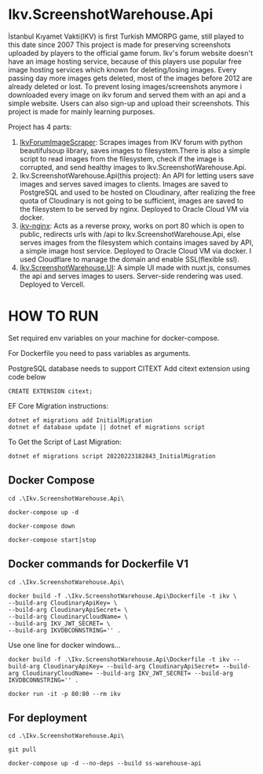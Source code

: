 # Ikv.ScreenshotWarehouse.Api

İstanbul Kıyamet Vakti(IKV) is first Turkish MMORPG game, still played to this date since 2007
This project is made for preserving screenshots uploaded by players to the official game forum. Ikv's forum website doesn't have an image hosting service, because of this players use popular free image hosting services which known for deleting/losing images. Every passing day more images gets deleted, most of the images before 2012 are already deleted or lost. To prevent losing images/screenshots anymore i downloaded every image on ikv forum and served them with an api and a simple website.  Users can also sign-up and upload their screenshots.
This project is made for mainly learning purposes.

Project has 4 parts: 
1. [IkvForumImageScraper](https://github.com/kubilayeldemir/IkvForumImageScraper): Scrapes images from IKV forum with python beautifulsoup library, saves images to filesystem.There is also a simple script to read images from the filesystem, check if the image is corrupted, and send healthy images to Ikv.ScreenshotWarehouse.Api.
2. Ikv.ScreenshotWarehouse.Api(this project): An API for letting users save images and serves saved images to clients. Images are saved to PostgreSQL and used to be hosted on Cloudinary, after realizing the free quota of Cloudinary is not going to be sufficient, images are saved to the filesystem to be served by nginx. Deployed to Oracle Cloud VM via docker.
3. [ikv-nginx](https://github.com/kubilayeldemir/ikv-nginx): Acts as a reverse proxy, works on port 80 which is open to public, redirects urls with /api to Ikv.ScreenshotWarehouse.Api, else serves images from the filesystem which contains images saved by API, a simple image host service. Deployed to Oracle Cloud VM via docker. I used Cloudflare to manage the domain and enable SSL(flexible ssl).
4. [Ikv.ScreenshotWarehouse.UI](https://github.com/kubilayeldemir/Ikv.ScreenshotWarehouse.UI): A simple UI made with nuxt.js, consumes the api and serves images to users. Server-side rendering was used. Deployed to Vercell.


# HOW TO RUN

Set required env variables on your machine for docker-compose.

For Dockerfile you need to pass variables as arguments.

PostgreSQL database needs to support CITEXT
Add citext extension using code below
```
CREATE EXTENSION citext;
```

EF Core Migration instructions:
```
dotnet ef migrations add InitialMigration
dotnet ef database update || dotnet ef migrations script
```

To Get the Script of Last Migration:
```
dotnet ef migrations script 20220223182843_InitialMigration
```


## Docker Compose
```
cd .\Ikv.ScreenshotWarehouse.Api\
```
```
docker-compose up -d
```
```
docker-compose down
```
```
docker-compose start|stop
```
## Docker commands for Dockerfile V1

``` 
cd .\Ikv.ScreenshotWarehouse.Api\
```

```
docker build -f .\Ikv.ScreenshotWarehouse.Api\Dockerfile -t ikv \
--build-arg CloudinaryApiKey= \
--build-arg CloudinaryApiSecret= \
--build-arg CloudinaryCloudName= \
--build-arg IKV_JWT_SECRET= \
--build-arg IKVDBCONNSTRING='' . 
```

Use one line for docker windows...

``` 
docker build -f .\Ikv.ScreenshotWarehouse.Api\Dockerfile -t ikv --build-arg CloudinaryApiKey= --build-arg CloudinaryApiSecret= --build-arg CloudinaryCloudName= --build-arg IKV_JWT_SECRET= --build-arg IKVDBCONNSTRING='' .
```

```
docker run -it -p 80:80 --rm ikv
```
## For deployment
``` 
cd .\Ikv.ScreenshotWarehouse.Api\
```

```
git pull
```

```
docker-compose up -d --no-deps --build ss-warehouse-api
```
